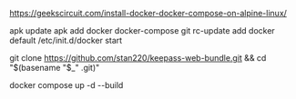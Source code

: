 https://geekscircuit.com/install-docker-docker-compose-on-alpine-linux/

apk update
apk add docker docker-compose git
rc-update add docker default
/etc/init.d/docker start

git clone https://github.com/stan220/keepass-web-bundle.git && cd "$(basename "$_" .git)"

docker compose up -d --build
